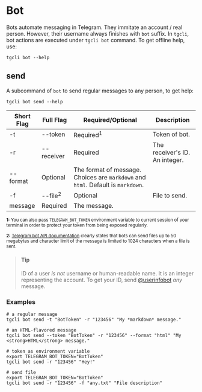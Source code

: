 # Bot

Bots automate messaging in Telegram. They immitate an account / real person.
However, their username always finishes with `bot` suffix. In `tgcli`, bot
actions are executed under `tgcli bot` command. To get offline help, use:

    tgcli bot --help

## send

A subcommand of `bot` to send regular messages to any person, to get help:

    tgcli bot send --help

Short Flag | Full Flag | Required/Optional | Description
--- | --- | --- | ---
-t | --token | Required<sup>1</sup> | Token of bot.
-r | --receiver | Required | The receiver's ID. An integer.
 | --format | Optional | The format of message. Choices are `markdown` and `html`. Default is `markdown`.
-f | --file<sup>2</sup> | Optional | File to send.
 | message | Required | The message.

<small>**1:** You can also pass `TELEGRAM_BOT_TOKEN` environment variable to
current session of your terminal in order to protect your token from being
exposed regularly.</small>

<small>**2:** [Telegram bot API documentation](https://core.telegram.org/bots/api#senddocument)
clearly states that bots can send files up to 50 megabytes and character limit
of the message is limited to 1024 characters when a file is sent.</small>

 > #### Tip
 > ID of a user  *is not* username or human-readable name. It is an integer
 > representing the account. To get your ID, send
 > [@userinfobot](https://t.me/userinfobot) *any* message.

### Examples

    # a regular message
    tgcli bot send -t "BotToken" -r "123456" "My *markdown* message."

    # an HTML-flavored message
    tgcli bot send --token "BotToken" -r "123456" --format "html" "My <strong>HTML</strong> message."

    # token as environment variable
    export TELEGRAM_BOT_TOKEN="BotToken"
    tgcli bot send -r "123456" "Hey!"

    # send file
    export TELEGRAM_BOT_TOKEN="BotToken"
    tgcli bot send -r "123456" -f "any.txt" "File description"
